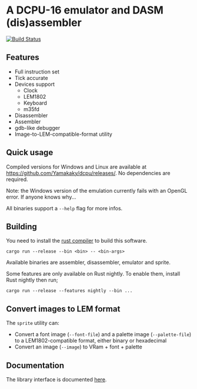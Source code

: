 # A DCPU-16 emulator and DASM (dis)assembler

[![Build Status](https://travis-ci.org/Yamakaky/dcpu.svg?branch=master)](https://travis-ci.org/Yamakaky/dcpu)

## Features

- Full instruction set
- Tick accurate
- Devices support
  - Clock
  - LEM1802
  - Keyboard
  - m35fd
- Disassembler
- Assembler
- gdb-like debugger
- Image-to-LEM-compatible-format utility

## Quick usage

Compiled versions for Windows and Linux are available at
https://github.com/Yamakaky/dcpu/releases/. No dependencies are required.

Note: the Windows version of the emulation currently fails with an OpenGL error.
If anyone knows why...

All binaries support a `--help` flag for more infos.

## Building

You need to install the [rust compiler](https://www.rust-lang.org/) to build this software.

`cargo run --release --bin <bin> -- <bin-args>`

Available binaries are assembler, disassembler, emulator and sprite.

Some features are only available on Rust nightly. To enable them, install Rust
nightly then run;

`cargo run --release --features nightly --bin ...`

## Convert images to LEM format

The `sprite` utility can:

- Convert a font image (`--font-file`) and a palette image (`--palette-file`) to
  a LEM1802-compatible format, either binary or hexadecimal
- Convert an image (`--image`) to VRam + font + palette

## Documentation

The library interface is documented [here](https://docs.rs/dcpu).
